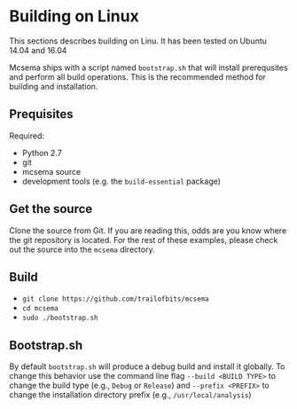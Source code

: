 # Building on Linux

This sections describes building on Linu. It has been tested on Ubuntu 14.04 and 16.04

Mcsema ships with a script named `bootstrap.sh` that will install prerequsites and perform all build operations. This is the recommended method for building and installation.

## Prequisites

Required:
* Python 2.7
* git
* mcsema source
* development tools (e.g. the `build-essential` package)

## Get the source

Clone the source from Git. If you are reading this, odds are you know where the git repository is located.  For the rest of these examples, please check out the source into the `mcsema` directory.

## Build

* `git clone https://github.com/trailofbits/mcsema`
* `cd mcsema`
* `sudo ./bootstrap.sh`

## Bootstrap.sh

By default `bootstrap.sh` will produce a debug build and install it globally. To change this behavior use the command line flag `--build <BUILD TYPE>` to change the build type (e.g., `Debug` or `Release`) and `--prefix <PREFIX>` to change the installation directory prefix (e.g., `/usr/local/analysis`)
